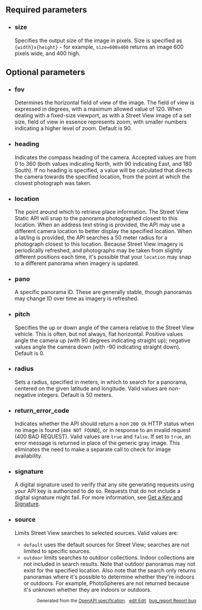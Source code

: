 <!--- This is a generated file, do not edit! -->
<!--- [START maps_http_parameters_streetview] -->
<h2 id="required-parameters">Required parameters</h2>

-   <h3 id="size">size</h3>

    Specifies the output size of the image in pixels. Size is specified as `{width}x{height}` - for example, `size=600x400` returns an image 600 pixels wide, and 400 high.

<h2 id="optional-parameters">Optional parameters</h2>

-   <h3 id="fov">fov</h3>

    Determines the horizontal field of view of the image. The field of view is expressed in degrees, with a maximum allowed value of 120. When dealing with a fixed-size viewport, as with a Street View image of a set size, field of view in essence represents zoom, with smaller numbers indicating a higher level of zoom. Default is 90.

-   <h3 id="heading">heading</h3>

    Indicates the compass heading of the camera. Accepted values are from 0 to 360 (both values indicating North, with 90 indicating East, and 180 South). If no heading is specified, a value will be calculated that directs the camera towards the specified location, from the point at which the closest photograph was taken.

-   <h3 id="location">location</h3>

    The point around which to retrieve place information. The Street View Static API will snap to the panorama photographed closest to this location. When an address text string is provided, the API may use a different camera location to better display the specified location. When a lat/lng is provided, the API searches a 50 meter radius for a photograph closest to this location. Because Street View imagery is periodically refreshed, and photographs may be taken from slightly different positions each time, it's possible that your `location` may snap to a different panorama when imagery is updated.

-   <h3 id="pano">pano</h3>

    A specific panorama ID. These are generally stable, though panoramas may change ID over time as imagery is refreshed.

-   <h3 id="pitch">pitch</h3>

    Specifies the up or down angle of the camera relative to the Street View vehicle. This is often, but not always, flat horizontal. Positive values angle the camera up (with 90 degrees indicating straight up); negative values angle the camera down (with -90 indicating straight down). Default is 0.

-   <h3 id="radius">radius</h3>

    Sets a radius, specified in meters, in which to search for a panorama, centered on the given latitude and longitude. Valid values are non-negative integers. Default is 50 meters.

-   <h3 id="return_error_code">return_error_code</h3>

    Indicates whether the API should return a non `200 Ok` HTTP status when no image is found (`404 NOT FOUND`), or in response to an invalid request (400 BAD REQUEST). Valid values are `true` and `false`. If set to `true`, an error message is returned in place of the generic gray image. This eliminates the need to make a separate call to check for image availability.

-   <h3 id="signature">signature</h3>

    A digital signature used to verify that any site generating requests using your API key is authorized to do so. Requests that do not include a digital signature might fail. For more information, see [Get a Key and Signature](https://developers.google.com/maps/documentation/streetview/get-api-key).

-   <h3 id="source">source</h3>

    Limits Street View searches to selected sources. Valid values are:

    -   `default` uses the default sources for Street View; searches are not limited to specific sources.
    -   `outdoor` limits searches to outdoor collections. Indoor collections are not included in search results. Note that outdoor panoramas may not exist for the specified location. Also note that the search only returns panoramas where it's possible to determine whether they're indoors or outdoors. For example, PhotoSpheres are not returned because it's unknown whether they are indoors or outdoors.


<p style="text-align: right; font-size: smaller;">Generated from the <a class="gc-analytics-event" data-category="GMP" data-label="openapi-github" href="https://github.com/googlemaps/openapi-specification" title="Google Maps Platform OpenAPI Specification" class="external">OpenAPI specification</a>.
<a class="gc-analytics-event" data-category="GMP" data-label="openapi-github-maps-http-parameters-streetview" data-action="edit" style="margin-left: 5px;" href="https://github.com/googlemaps/openapi-specification/tree/main/specification/parameters" title="Edit on GitHub"><span class="material-icons">edit</span> Edit</a>
<a class="gc-analytics-event" data-category="GMP" data-label="openapi-github-maps-http-parameters-streetview" data-action="bug" style="margin-left: 5px;" href="https://github.com/googlemaps/openapi-specification/issues/new?assignees=&labels=type%3A+bug%2C+triage+me&template=bug_report.md&title=[parameters] Bug - /maps/api/streetview" title="File bug for parameters on GitHub"><span class="material-icons">bug_report</span> Report bug</a>
</p>

<!--- [END maps_http_parameters_streetview] -->